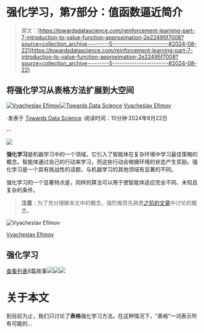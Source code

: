 # 强化学习，第7部分：值函数逼近简介

> 原文：[https://towardsdatascience.com/reinforcement-learning-part-7-introduction-to-value-function-approximation-2e22495f7008?source=collection_archive---------5-----------------------#2024-08-22](https://towardsdatascience.com/reinforcement-learning-part-7-introduction-to-value-function-approximation-2e22495f7008?source=collection_archive---------5-----------------------#2024-08-22)

## 将强化学习从表格方法扩展到大空间

[](https://medium.com/@slavahead?source=post_page---byline--2e22495f7008--------------------------------)[![Vyacheslav Efimov](../Images/441e600862b2b93564c6cd81abb0092d.png)](https://medium.com/@slavahead?source=post_page---byline--2e22495f7008--------------------------------)[](https://towardsdatascience.com/?source=post_page---byline--2e22495f7008--------------------------------)[![Towards Data Science](../Images/a6ff2676ffcc0c7aad8aaf1d79379785.png)](https://towardsdatascience.com/?source=post_page---byline--2e22495f7008--------------------------------) [Vyacheslav Efimov](https://medium.com/@slavahead?source=post_page---byline--2e22495f7008--------------------------------)

·发表于 [Towards Data Science](https://towardsdatascience.com/?source=post_page---byline--2e22495f7008--------------------------------) ·阅读时间：10分钟·2024年8月22日

--

![](../Images/139ab7f249ac9416dbe2cbd6d9ddd302.png)

**强化学习**是机器学习中的一个领域，它引入了智能体在复杂环境中学习最佳策略的概念。智能体通过自己的行动来学习，而这些行动会根据环境的状态产生奖励。强化学习是一个具有挑战性的话题，与机器学习的其他领域有显著的不同。

强化学习的一个显著特点是，同样的算法可以用于使智能体适应完全不同、未知且复杂的条件。

> **注意**：为了充分理解本文中的概念，强烈推荐先熟悉[之前的文章](https://medium.com/@slavahead/list/reinforcement-learning-78e5b7cb3292)中讨论的概念。

![Vyacheslav Efimov](../Images/cc2f0c63d16a57528c9b52db8ca79174.png)

[Vyacheslav Efimov](https://medium.com/@slavahead?source=post_page-----2e22495f7008--------------------------------)

## 强化学习

[查看列表](https://medium.com/@slavahead/list/reinforcement-learning-78e5b7cb3292?source=post_page-----2e22495f7008--------------------------------)8篇故事![](../Images/2b185f2bfd089377f114107756707143.png)![](../Images/af159ecc7d031cb93b885561379c4d21.png)![](../Images/57b903ec1ae525ae1f0094f47b4c90a3.png)

# 关于本文

到目前为止，我们只讨论了**表格**强化学习方法。在这种情况下，“表格”一词表示所有可能的…
